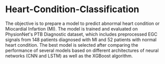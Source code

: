 # Heart-Condition-Classification

The objective is to prepare a model to predict abnormal heart condition or Miocardial Infartion (MI). 
The model is trained and evaluated on PhysionNet's PTB Diagnostic dataset,  which includes preprocessed EGC signals from 148 patients diagnosed with MI and 52 patients with normal heart condition. 
The best model is selected after comparing the performance of several models based on different architectures of neural networks (CNN and LSTM) as well as the XGBoost algorithm.  
